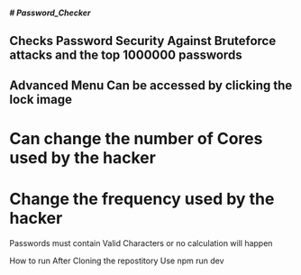 <h5># Password_Checker</h5>
<h2>Checks Password Security Against Bruteforce attacks and the top 1000000 passwords</h2>
<h2>Advanced Menu Can be accessed by clicking the lock image</h2>
<h1>Can change the number of Cores used by the hacker</h1>
<h1>Change the frequency used by the hacker</h1>

Passwords must contain Valid Characters or no calculation will happen

How to run
After Cloning the repostitory
Use npm run dev
